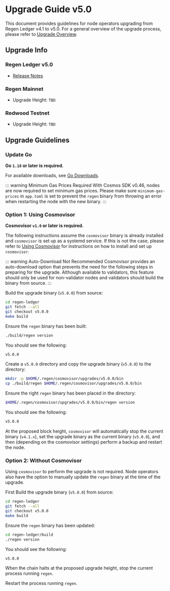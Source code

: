 # Upgrade Guide v5.0

This document provides guidelines for node operators upgrading from Regen Ledger v4.1 to v5.0. For a general overview of the upgrade process, please refer to [Upgrade Overview](README.md).

## Upgrade Info

### Regen Ledger v5.0

- [Release Notes](https://github.com/regen-network/regen-ledger/releases/tag/v5.0.0)

### Regen Mainnet

- Upgrade Height: `TBD`

### Redwood Testnet

- Upgrade Height: `TBD`

## Upgrade Guidelines

### Update Go

**Go `1.18` or later is required.**

For available downloads, see [Go Downloads](https://go.dev/dl/).

::: warning Minimum Gas Prices Required
With Cosmos SDK v0.46, nodes are now required to set minimum gas prices. Please make sure `minimum-gas-prices` in `app.toml` is set to prevent the `regen` binary from throwing an error when restarting the node with the new binary.
:::

### Option 1: Using Cosmovisor

**Cosmovisor `v1.0` or later is required.**

The following instructions assume the `cosmovisor` binary is already installed and `cosmovisor` is set up as a systemd service. If this is not the case, please refer to [Using Cosmovisor](../get-started/using-cosmovisor.md) for instructions on how to install and set up `cosmovisor`.

::: warning Auto-Download Not Recommended
Cosmovisor provides an auto-download option that prevents the need for the following steps in preparing for the upgrade. Although available to validators, this feature should only be used for non-validator nodes and validators should build the binary from source.
:::

Build the upgrade binary (`v5.0.0`) from source:

```bash
cd regen-ledger
git fetch --all
git checkout v5.0.0
make build
```

Ensure the `regen` binary has been built:

```bash
./build/regen version
```

You should see the following:

```bash
v5.0.0
```

Create a `v5.0.0` directory and copy the upgrade binary (`v5.0.0`) to the directory:

```bash
mkdir -p $HOME/.regen/cosmovisor/upgrades/v5.0.0/bin
cp ./build/regen $HOME/.regen/cosmovisor/upgrades/v5.0.0/bin
```
Ensure the right `regen` binary has been placed in the directory:

```bash
$HOME/.regen/cosmovisor/upgrades/v5.0.0/bin/regen version
```

You should see the following:

```bash
v5.0.0
```

At the proposed block height, `cosmovisor` will automatically stop the current binary (`v4.1.x`), set the upgrade binary as the current binary (`v5.0.0`), and then (depending on the cosmovisor settings) perform a backup and restart the node.

### Option 2: Without Cosmovisor

Using `cosmovisor` to perform the upgrade is not required. Node operators also have the option to manually update the `regen` binary at the time of the upgrade.

First Build the upgrade binary (`v5.0.0`) from source:

```bash
cd regen-ledger
git fetch --all
git checkout v5.0.0
make build
```
Ensure the `regen` binary has been updated:

```bash
cd regen-ledger/build
./regen version
```

You should see the following:

```bash
v5.0.0
```

When the chain halts at the proposed upgrade height, stop the current process running `regen`.

Restart the process running `regen`.
